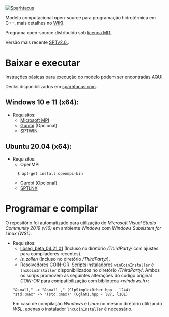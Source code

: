[![Sparhtacus](https://sparhtacus.com/wp-content/uploads/2020/12/spt-hzG.png)](https://sparhtacus.com/sobre/)

Modelo computacional open-source para programação hidrotérmica em C++, mais detalhes no [WIKI](https://github.com/SPARHTACUS/SPTcpp/wiki). 

Programa open-source distribuído sob [licença MIT](https://github.com/SPARHTACUS/SPTcpp/blob/main/LICENSE.md). 

Versão mais recente [SPTv2.0.](https://github.com/SPARHTACUS/SPTcpp/releases/tag/SPTv2.0).

# Baixar e executar

Instruções básicas para execução do modelo podem ser encontradas AQUI.

Decks disponibilizados em [sparhtacus.com](https://sparhtacus.com).

## Windows 10 e 11 (x64):

* Requisitos:
  * [Microsoft MPI](https://docs.microsoft.com/en-us/message-passing-interface/microsoft-mpi)
  * [Gurobi](https://www.gurobi.com/) (Opcional)
  * [SPTWIN](https://github.com/SPARHTACUS/SPTcpp/releases)

## Ubuntu 20.04 (x64):

* Requisitos:
  * OpenMPI
  ```
    $ apt-get install openmpi-bin
  ```  
  * [Gurobi](https://www.gurobi.com/) (Opcional)
  * [SPTLNX](https://github.com/SPARHTACUS/SPTcpp/releases)

# Programar e compilar

O repositório foi automatizado para utilização do *Microsoft Visual Studio Community 2019 (v16)* em ambiente *Windows* com *Windows Subsistem for Linux (WSL)*.

* Requisitos:
  * [libseq_beta_04.21.01](http://www.multires.caltech.edu/software/libseq/) (Incluso no diretório */ThirdParty/* com ajustes para compiladores recentes).
  * *ls_zollen* (Incluso no diretório */ThirdParty/*).
  * Resolvedores [COIN-OR](https://github.com/coin-or). Scripts instaladores `winCoinInstaller` e `lnxCoinInstaller` disponibilizados no diretório */ThirdParty/*. Ambos os scrips promovem as seguintes alterações do código original *COIN-OR* para compatibilização com biblioteca *<windows.h>*:
   ```
   "&small," -> "&small_," (ClpSimplexOther.hpp - l244)
   "std::max" -> "(std::max)" (CglGMI.hpp - l87, l101)
   ```
   Em caso de compilação *Windows* e *Linux* no mesmo diretório utilizando *WSL*, apenas o instalador `lnxCoinInstaller` é necessário.
